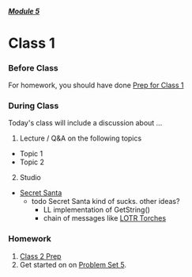 ##### [Module 5](../../)

# Class 1

### Before Class
For homework, you should have done [Prep for Class 1](../class1-prep)

### During Class
Today's class will include a discussion about ...

1. Lecture / Q&A on the following topics
 * Topic 1
 * Topic 2

2. Studio
  * <a href="../studios/secret-santa" target="_blank">Secret Santa</a>
    * todo Secret Santa kind of sucks. other ideas?
      * LL implementation of GetString()
      * chain of messages like <a href="https://www.youtube.com/watch?v=i6LGJ7evrAg" target="_blank">LOTR Torches</a>

### Homework
1. [Class 2 Prep](../class2-prep) 
2. Get started on on [Problem Set 5](../problem-set). 
